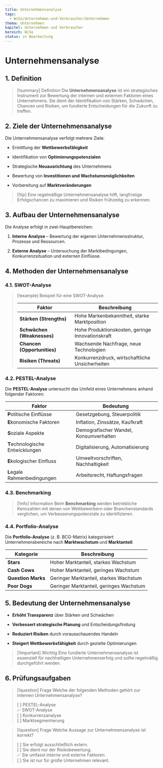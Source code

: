 ```yaml
---
title: Unternehmensanalyse
tags:
  - WiSo/Unternehmen-und-Verbraucher/Unternehmen
thema: Unternehmen
kapitel: Unternehmen und Verbraucher
bereich: WiSo
status: in Bearbeitung
---
```

# Unternehmensanalyse

## 1. Definition

> [!summary] Definition 
> Die **Unternehmensanalyse** ist ein strategisches Instrument zur Bewertung der internen und externen Faktoren eines Unternehmens. Sie dient der Identifikation von Stärken, Schwächen, Chancen und Risiken, um fundierte Entscheidungen für die Zukunft zu treffen.

## 2. Ziele der Unternehmensanalyse

Die Unternehmensanalyse verfolgt mehrere Ziele:

- Ermittlung der **Wettbewerbsfähigkeit**
    
- Identifikation von **Optimierungspotenzialen**
    
- Strategische **Neuausrichtung** des Unternehmens
    
- Bewertung von **Investitionen und Wachstumsmöglichkeiten**
    
- Vorbereitung auf **Marktveränderungen**
    

> [!tip]  Eine regelmäßige Unternehmensanalyse hilft, langfristige Erfolgschancen zu maximieren und Risiken frühzeitig zu erkennen.

## 3. Aufbau der Unternehmensanalyse

Die Analyse erfolgt in zwei Hauptbereichen:

1. **Interne Analyse** – Bewertung der eigenen Unternehmensstruktur, Prozesse und Ressourcen.
    
2. **Externe Analyse** – Untersuchung der Marktbedingungen, Konkurrenzsituation und externen Einflüsse.
    

## 4. Methoden der Unternehmensanalyse

### 4.1. SWOT-Analyse

> [!example] Beispiel für eine SWOT-Analyse:
> 
> |Faktor|Beschreibung|
> |---|---|
> |**Stärken (Strengths)**|Hohe Markenbekanntheit, starke Marktposition|
> |**Schwächen (Weaknesses)**|Hohe Produktionskosten, geringe Innovationskraft|
> |**Chancen (Opportunities)**|Wachsende Nachfrage, neue Technologien|
> |**Risiken (Threats)**|Konkurrenzdruck, wirtschaftliche Unsicherheiten|

### 4.2. PESTEL-Analyse

Die **PESTEL-Analyse** untersucht das Umfeld eines Unternehmens anhand folgender Faktoren:

|Faktor|Bedeutung|
|---|---|
|**P**olitische Einflüsse|Gesetzgebung, Steuerpolitik|
|**E**konomische Faktoren|Inflation, Zinssätze, Kaufkraft|
|**S**oziale Aspekte|Demografischer Wandel, Konsumverhalten|
|**T**echnologische Entwicklungen|Digitalisierung, Automatisierung|
|**E**kologischer Einfluss|Umweltvorschriften, Nachhaltigkeit|
|**L**egale Rahmenbedingungen|Arbeitsrecht, Haftungsfragen|

### 4.3. Benchmarking

> [!info] Information Beim **Benchmarking** werden betriebliche Kennzahlen mit denen von Wettbewerbern oder Branchenstandards verglichen, um Verbesserungspotenziale zu identifizieren.

### 4.4. Portfolio-Analyse

Die **Portfolio-Analyse** (z. B. BCG-Matrix) kategorisiert Unternehmensbereiche nach **Marktwachstum** und **Marktanteil**:

|Kategorie|Beschreibung|
|---|---|
|**Stars**|Hoher Marktanteil, starkes Wachstum|
|**Cash Cows**|Hoher Marktanteil, geringes Wachstum|
|**Question Marks**|Geringer Marktanteil, starkes Wachstum|
|**Poor Dogs**|Geringer Marktanteil, geringes Wachstum|

## 5. Bedeutung der Unternehmensanalyse

- **Erhöht Transparenz** über Stärken und Schwächen
    
- **Verbessert strategische Planung** und Entscheidungsfindung
    
- **Reduziert Risiken** durch vorausschauendes Handeln
    
- **Steigert Wettbewerbsfähigkeit** durch gezielte Optimierungen
    

> [!important] Wichtig Eine fundierte Unternehmensanalyse ist essenziell für nachhaltigen Unternehmenserfolg und sollte regelmäßig durchgeführt werden.

## 6. Prüfungsaufgaben

> [!question] Frage Welche der folgenden Methoden gehört zur internen Unternehmensanalyse?
> 
> [ ] PESTEL-Analyse  
> ✅ SWOT-Analyse  
> [ ] Konkurrenzanalyse  
> [ ] Marktsegmentierung

> [!question] Frage Welche Aussage zur Unternehmensanalyse ist korrekt?
> 
> [ ] Sie erfolgt ausschließlich extern.  
> [ ] Sie dient nur der Risikobewertung.  
> ✅ Sie umfasst interne und externe Faktoren.  
> [ ] Sie ist nur für große Unternehmen relevant.
